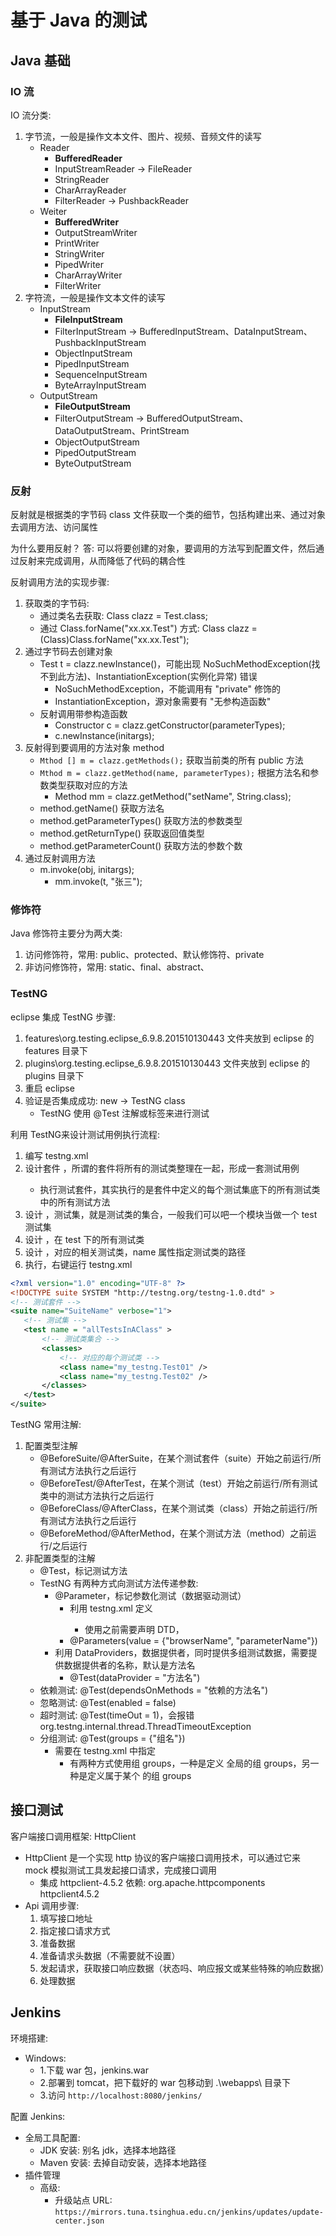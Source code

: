 # 基于 Java 的测试

## Java 基础

### IO 流

IO 流分类:

1. 字节流，一般是操作文本文件、图片、视频、音频文件的读写
    - Reader
        - **BufferedReader**
        - InputStreamReader -> FileReader
        - StringReader
        - CharArrayReader
        - FilterReader -> PushbackReader
    - Weiter
        - **BufferedWriter**
        - OutputStreamWriter
        - PrintWriter
        - StringWriter
        - PipedWriter
        - CharArrayWriter
        - FilterWriter
2. 字符流，一般是操作文本文件的读写
    - InputStream
        - **FileInputStream**
        - FilterInputStream -> BufferedInputStream、DataInputStream、PushbackInputStream
        - ObjectInputStream
        - PipedInputStream
        - SequenceInputStream
        - ByteArrayInputStream
    - OutputStream
        - **FileOutputStream**
        - FilterOutputStream -> BufferedOutputStream、DataOutputStream、PrintStream
        - ObjectOutputStream
        - PipedOutputStream
        - ByteOutputStream
  
### 反射

反射就是根据类的字节码 class 文件获取一个类的细节，包括构建出来、通过对象去调用方法、访问属性

为什么要用反射？
答: 可以将要创建的对象，要调用的方法写到配置文件，然后通过反射来完成调用，从而降低了代码的耦合性

反射调用方法的实现步骤:

1. 获取类的字节码: 
    - 通过类名去获取: Class<Test> clazz = Test.class;
    - 通过 Class.forName("xx.xx.Test") 方式: Class<Test> clazz = (Class<Test>)Class.forName("xx.xx.Test");
2. 通过字节码去创建对象
    - Test t = clazz.newInstance()，可能出现 NoSuchMethodException(找不到此方法)、InstantiationException(实例化异常) 错误
        - NoSuchMethodException，不能调用有 "private" 修饰的
        - InstantiationException，源对象需要有 "无参构造函数"
    - 反射调用带参构造函数
        - Constructor c = clazz.getConstructor(parameterTypes);
        - c.newInstance(initargs);
3. 反射得到要调用的方法对象 method
    - `Mthod [] m = clazz.getMethods();` 获取当前类的所有 public 方法
    - `Mthod m = clazz.getMethod(name, parameterTypes);` 根据方法名和参数类型获取对应的方法
        - Method mm = clazz.getMethod("setName", String.class);
    - method.getName() 获取方法名
    - method.getParameterTypes() 获取方法的参数类型
    - method.getReturnType() 获取返回值类型
    - method.getParameterCount() 获取方法的参数个数
4. 通过反射调用方法
    - m.invoke(obj, initargs);
        - mm.invoke(t, "张三");

### 修饰符

Java 修饰符主要分为两大类:

1. 访问修饰符，常用: public、protected、默认修饰符、private
2. 非访问修饰符，常用: static、final、abstract、

### TestNG

eclipse 集成 TestNG 步骤:

1. features\org.testing.eclipse_6.9.8.201510130443 文件夹放到 eclipse 的 features 目录下
2. plugins\org.testing.eclipse_6.9.8.201510130443 文件夹放到 eclipse 的 plugins 目录下
3. 重启 eclipse
4. 验证是否集成成功: new -> TestNG class
    - TestNG 使用 @Test 注解或标签来进行测试

 利用 TestNG来设计测试用例执行流程:
 
 1. 编写 testng.xml
 2. 设计套件 <suite>，所谓的套件将所有的测试类整理在一起，形成一套测试用例
    -  执行测试套件，其实执行的是套件中定义的每个测试集底下的所有测试类中的所有测试方法
 3. 设计 <test>，测试集，就是测试类的集合，一般我们可以吧一个模块当做一个 test 测试集
 4. 设计 <classes>，在 test 下的所有测试类
 5. 设计 <class>，对应的相关测试类，name 属性指定测试类的路径
 6. 执行，右键运行 testng.xml
 
 ```xml
<?xml version="1.0" encoding="UTF-8" ?>
<!DOCTYPE suite SYSTEM "http://testng.org/testng-1.0.dtd" >
<!-- 测试套件 -->
<suite name="SuiteName" verbose="1">
    <!-- 测试集 -->
    <test name = "allTestsInAClass" >
        <!-- 测试类集合 -->
        <classes>
            <!-- 对应的每个测试类 -->
            <class name="my_testng.Test01" />
            <class name="my_testng.Test02" />
        </classes>
    </test>
</suite>
```
 
 TestNG 常用注解:
 
 1. 配置类型注解
    - @BeforeSuite/@AfterSuite，在某个测试套件（suite）开始之前运行/所有测试方法执行之后运行
    - @BeforeTest/@AfterTest，在某个测试（test）开始之前运行/所有测试类中的测试方法执行之后运行
    - @BeforeClass/@AfterClass，在某个测试类（class）开始之前运行/所有测试方法执行之后运行
    - @BeforeMethod/@AfterMethod，在某个测试方法（method）之前运行/之后运行
 2. 非配置类型的注解
    - @Test，标记测试方法    
    - TestNG 有两种方式向测试方法传递参数:
        - @Parameter，标记参数化测试（数据驱动测试）
            - 利用 testng.xml 定义 <parameter>
                - 使用之前需要声明 DTD，<!DOCTYPE suite SYSTEM "http://testng.org/testng-1.0.dtd" >
            - @Parameters(value = {"browserName", "parameterName"})
        - 利用 DataProviders，数据提供者，同时提供多组测试数据，需要提供数据提供者的名称，默认是方法名
            - @Test(dataProvider = "方法名")
    - 依赖测试: @Test(dependsOnMethods = "依赖的方法名")
    - 忽略测试: @Test(enabled = false)
    - 超时测试: @Test(timeOut = 1)，会报错 org.testng.internal.thread.ThreadTimeoutException
    - 分组测试: @Test(groups = {"组名"})
        - 需要在 testng.xml 中指定 <groups><run><include name="组名" /></run></groups>
            - 有两种方式使用组 groups，一种是定义 <suite> 全局的组 groups，另一种是定义属于某个 <test> 的组 groups
 
 ## 接口测试
 
 客户端接口调用框架: HttpClient
 
 - HttpClient 是一个实现 http 协议的客户端接口调用技术，可以通过它来 mock 模拟测试工具发起接口请求，完成接口调用
    - 集成 httpclient-4.5.2 依赖: <dependency><groupId>org.apache.httpcomponents</groupId>
    <artifactId>httpclient</artifactId><version>4.5.2</version></dependency>
- Api 调用步骤:
    1. 填写接口地址
    2. 指定接口请求方式
    3. 准备数据
    4. 准备请求头数据（不需要就不设置）
    5. 发起请求，获取接口响应数据（状态吗、响应报文或某些特殊的响应数据）
    6. 处理数据
	
## Jenkins

环境搭建:

- Windows:
	- 1.下载 war 包，jenkins.war
	- 2.部署到 tomcat，把下载好的 war 包移动到 .\webapps\ 目录下
	- 3.访问 `http://localhost:8080/jenkins/`
	
配置 Jenkins:

- 全局工具配置:
	- JDK 安装: 别名 jdk，选择本地路径
	- Maven 安装: 去掉自动安装，选择本地路径
- 插件管理
	- 高级:
		- 升级站点 URL: `https://mirrors.tuna.tsinghua.edu.cn/jenkins/updates/update-center.json`
















